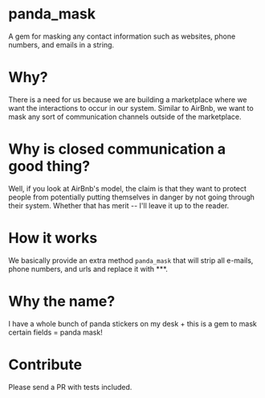 panda_mask
==========
A gem for masking any contact information such as websites, phone numbers, and emails in a string. 

Why?
====
There is a need for us because we are building a marketplace where we want the interactions to occur in our system. Similar to AirBnb, we want to mask any sort of communication channels outside of the marketplace.

Why is closed communication a good thing?
========================================
Well, if you look at AirBnb's model, the claim is that they want to protect people from potentially putting themselves in danger by not going through their system. Whether that has merit -- I'll leave it up to the reader.

How it works
============
We basically provide an extra method ```panda_mask``` that will strip all e-mails, phone numbers, and urls and replace it with ***.

Why the name?
=============
I have a whole bunch of panda stickers on my desk + this is a gem to mask certain fields = panda mask!

Contribute
==========
Please send a PR with tests included.

